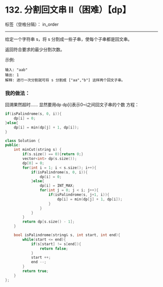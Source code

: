 ﻿# 132. 分割回文串 II（困难）【dp】

标签（空格分隔）： in_order

---
给定一个字符串 s，将 s 分割成一些子串，使每个子串都是回文串。

返回符合要求的最少分割次数。

示例:

    输入: "aab"
    输出: 1
    解释: 进行一次分割就可将 s 分割成 ["aa","b"] 这样两个回文子串。


### 我的做法：  
回溯果然超时……  显然要用dp
dp[i]表示0~i之间回文子串的个数
方程：
```C++
if(isPalindrome(s, 0, i)){
    dp[i] = 0;
}else{
    dp[i] = min(dp[j] + 1, dp[i]);
}
```
```C++
class Solution {
public:
    int minCut(string s) {
        if(s.size() == 0){return 0;}
        vector<int> dp(s.size());
        dp[0] = 0;
        for(int i = 1; i < s.size(); i++){
            if(isPalindrome(s, 0, i)){
                dp[i] = 0;
            }else{
                dp[i] = INT_MAX;
                for(int j = 0; j < i; j++){
                    if(isPalindrome(s, j+1, i)){
                        dp[i] = min(dp[j] + 1, dp[i]);
                    }
                }
            }
        }
        return dp[s.size() - 1];
    }

    bool isPalindrome(string& s, int start, int end){
        while(start <= end){
            if(s[start] != s[end]){
                return false;
            }
            start ++;
            end --;
        }
        return true;
    }
};
```